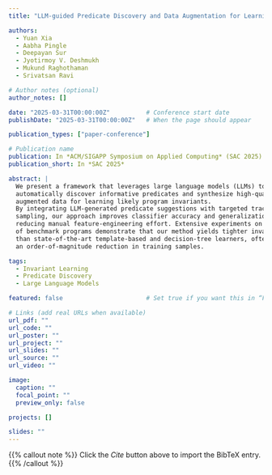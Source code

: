 ```yaml
---
title: "LLM-guided Predicate Discovery and Data Augmentation for Learning Likely Program Invariants"

authors:
  - Yuan Xia
  - Aabha Pingle
  - Deepayan Sur
  - Jyotirmoy V. Deshmukh
  - Mukund Raghothaman
  - Srivatsan Ravi

# Author notes (optional)
author_notes: []

date: "2025-03-31T00:00:00Z"          # Conference start date
publishDate: "2025-03-31T00:00:00Z"   # When the page should appear

publication_types: ["paper-conference"]

# Publication name
publication: In *ACM/SIGAPP Symposium on Applied Computing* (SAC 2025)
publication_short: In *SAC 2025*

abstract: |
  We present a framework that leverages large language models (LLMs) to
  automatically discover informative predicates and synthesize high-quality
  augmented data for learning likely program invariants.
  By integrating LLM-generated predicate suggestions with targeted trace
  sampling, our approach improves classifier accuracy and generalization while
  reducing manual feature-engineering effort. Extensive experiments on a suite
  of benchmark programs demonstrate that our method yields tighter invariants
  than state-of-the-art template-based and decision-tree learners, often with
  an order-of-magnitude reduction in training samples.

tags:
  - Invariant Learning
  - Predicate Discovery
  - Large Language Models

featured: false                       # Set true if you want this in “Featured Publications”

# Links (add real URLs when available)
url_pdf: ""
url_code: ""
url_poster: ""
url_project: ""
url_slides: ""
url_source: ""
url_video: ""

image:
  caption: ""
  focal_point: ""
  preview_only: false

projects: []

slides: ""
---
```

{{% callout note %}}
Click the _Cite_ button above to import the BibTeX entry.
{{% /callout %}}

<!-- _Add full text, supplementary notes, or rich content here (code, math, images, etc.)._ -->
